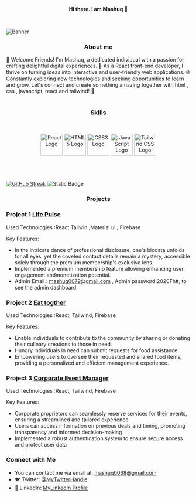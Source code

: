 
 <p align="center">
  <strong>Hi there. I am Mashuq 👋</strong>
</p>
<br/>

![Banner](https://i.ibb.co/9Tz11wN/mashuq0068-gmail-com.png)


  <p align="center">
 <h3 align="center"> <strong>About me</strong></h3>
</p>

👋 Welcome Friends! I'm Mashuq, a dedicated individual with a passion for crafting delightful digital experiences. 🚀 As a React front-end developer, I thrive on turning ideas into interactive and user-friendly web applications. 🌐 Constantly exploring new technologies and seeking opportunities to learn and grow. Let's connect and create something amazing together with html , css , javascript, react and tailwind!
🌟
 <br/>
 <br/>
<p align="center">
 <h3 align="center"> <strong>Skills</strong></h3>
</p>
<br/>
                                                                                  

<p align="center">
  <img src="https://reactjs.org/favicon.ico" alt="React Logo" width="60" />
  
 
  <img src="https://www.w3.org/html/logo/downloads/HTML5_Logo_512.png" alt="HTML5 Logo" width="60" />

  
  <img src="https://www.kindpng.com/picc/m/464-4640184_css3-png-download-css-icon-transparent-png.png" alt="CSS3 Logo" width="60" />
  
  
  <img src="https://upload.wikimedia.org/wikipedia/commons/thumb/9/99/Unofficial_JavaScript_logo_2.svg/480px-Unofficial_JavaScript_logo_2.svg.png" alt="JavaScript Logo" width="60" />

  
  <img src="https://tse3.mm.bing.net/th?id=OIP.eldTv3sw1JRG4EcL5rDYZgHaEy&pid=Api&P=0&h=220" alt="Tailwind CSS Logo" width="60" />
  <br />
<br />
<br />
<br />

</p>

[![GitHub Streak](https://github-readme-streak-stats.herokuapp.com?user=mashuq0068&theme=prussian&hide_border=true&exclude_days=Sun%2CMon%2CTue%2CWed%2CThu%2CFri%2CSat&card_width=1000)](https://git.io/streak-stats)
![Static Badge](https://img.shields.io/badge/badge-maker)
  <h3 align="center"> <strong>Projects</strong></h3>

### Project 1 **[Life Pulse](https://brand-shop-fd7b2.web.app)**
 
Used Technologies :React Tailwin ,Material ui , Firebase

Key Features:
- In the intricate dance of professional disclosure, one's biodata unfolds for all eyes, yet the coveted contact details remain a mystery, accessible solely through the premium membership's exclusive lens.
- Implemented a premium membership feature allowing enhancing user engagement andmonetization potential.
- Admin Email : mashuq0079@gmail.com , Admin password:2020Fh#, to see the admin dashboard

### Project 2 **[Eat togther](https://fir-practice-email-pass.web.app/)**
 
Used Technologies :React, Tailwind, Firebase

Key Features:
- Enable individuals to contribute to the community by sharing or donating their culinary creations to those in need.
- Hungry individuals in need can submit requests for food assistance.
- Empowering users to oversee their requested and shared food items, providing a personalized and efficient management experience.


### Project 3 **[Corporate Event Manager](https://corporate-event-manager.web.app)**
  
Used Technologies :React, Tailwind, Firebase

Key Features:
- Corporate proprietors can seamlessly reserve services for their events, ensuring a streamlined and tailored experience.
- Users can access information on previous deals and timing, promoting transparency and informed decision-making
- Implemented a robust authentication system to ensure secure access and protect user data



### Connect with Me
- You can contact me via email at: [mashuq0068@gmail.com](mailto:mashuq0068@gmail.com)
- 🐦 Twitter: [@MyTwitterHandle](https://twitter.com/mashuq0068)
- 💼 LinkedIn: [MyLinkedIn Profile](https://www.linkedin.com/in/md-mashuqur-rahman-3aaab8260/)




